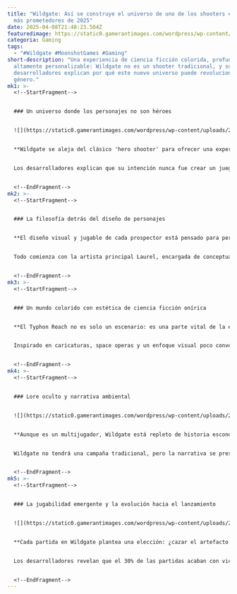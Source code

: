```yaml
---
title: "Wildgate: Así se construye el universo de uno de los shooters espaciales
  más prometedores de 2025"
date: 2025-04-08T21:48:23.504Z
featuredimage: https://static0.gamerantimages.com/wordpress/wp-content/uploads/2025/04/wildgate-space-combat.jpg?q=70&fit=crop&w=1140&h=&dpr=1
categoria: Gaming
tags:
  - "#Wildgate #MoonshotGames #Gaming"
short-description: "Una experiencia de ciencia ficción colorida, profunda y
  altamente personalizable: Wildgate no es un shooter tradicional, y sus
  desarrolladores explican por qué este nuevo universo puede revolucionar el
  género."
mk1: >-
  <!--StartFragment-->


  ### Un universo donde los personajes no son héroes


  ![](https://static0.gamerantimages.com/wordpress/wp-content/uploads/2025/03/wildgate-key-art.jpg?q=49&fit=crop&w=825&dpr=2)


  **Wildgate se aleja del clásico 'hero shooter' para ofrecer una experiencia de exploración intensa y peligrosa.**


  Los desarrolladores explican que su intención nunca fue crear un juego de superhéroes, sino de **exploradores improvisados** que se adentran en lo desconocido. A diferencia de títulos donde las habilidades definen completamente a cada personaje, en Wildgate los prospectores pueden **modificar su loadout** y combinar armas según la estrategia del jugador. No hay un rol fijo: cada partida invita a una construcción única. Esta libertad nace de su concepto como “hero builder”, no como hero shooter.


  <!--EndFragment-->
mk2: >-
  <!--StartFragment-->


  ### La filosofía detrás del diseño de personajes


  **El diseño visual y jugable de cada prospector está pensado para permitir libertad y personalidad.**


  Todo comienza con la artista principal Laurel, encargada de conceptualizar visualmente a los personajes, otorgándoles rasgos tan específicos que uno puede imaginar su voz sin escucharlos. Posteriormente, se diseña su gameplay: **pasivas, habilidades especiales y combinaciones de armas**. Wildgate permite que cada jugador construya un personaje a su medida. Esta flexibilidad es esencial: puedes curar, atacar o apoyar dependiendo del arma que selecciones. La personalidad visual, la voz y la jugabilidad se integran sin sacrificar libertad.


  <!--EndFragment-->
mk3: >-
  <!--StartFragment-->


  ### Un mundo colorido con estética de ciencia ficción onírica


  **El Typhon Reach no es solo un escenario: es una parte vital de la experiencia de juego.**


  Inspirado en caricaturas, space operas y un enfoque visual poco convencional, Wildgate presenta un espacio **vibrante, peligroso y lleno de color**, lejos del estilo metálico y estéril de otros títulos. Este estilo visual ayuda a que el mundo se sienta tanto amenazante como misterioso. Dreamhaven dio total libertad creativa a Moonshot Games, y eso permitió construir un universo visualmente coherente, casi como un sueño espacial. La ambientación es clave para que el jugador sienta que cada incursión al Reach es única y emocionante.


  <!--EndFragment-->
mk4: >-
  <!--StartFragment-->


  ### Lore oculto y narrativa ambiental


  ![](https://static0.gamerantimages.com/wordpress/wp-content/uploads/2025/03/wildgate-space-player-fight.jpg?q=49&fit=crop&w=825&dpr=2)


  **Aunque es un multijugador, Wildgate está repleto de historia escondida para los curiosos.**


  Wildgate no tendrá una campaña tradicional, pero la narrativa se presenta a través de detalles ambientales. Desde los **Lucky Docks**, una estación espacial llena de rumores, hasta diálogos raros entre personajes y textos ocultos, todo está diseñado para los jugadores que disfrutan descubrir lore. Algunos personajes tienen historias densas como Ion, un veterano de guerra que busca emociones en el Reach, o Mophs, quien simplemente quiere financiar su vida de lujos con artefactos raros.


  <!--EndFragment-->
mk5: >-
  <!--StartFragment-->


  ### La jugabilidad emergente y la evolución hacia el lanzamiento


  ![](https://static0.gamerantimages.com/wordpress/wp-content/uploads/2025/03/wildgate-rogue-ai-containment.jpg?q=49&fit=crop&w=825&dpr=2)


  **Cada partida en Wildgate plantea una elección: ¿cazar el artefacto o eliminar a todos los enemigos?**


  Los desarrolladores revelan que el 30% de las partidas acaban con victoria por artefacto, pero quieren subir ese número. El diseño de mapa, tiempos de aparición y comportamientos de los jugadores aún están en evolución. Con fases de playtest continuas, buscan ver cómo **la comunidad rompe el juego**, descubre estrategias inusuales y moldea el meta. Wildgate está previsto para lanzarse a finales de 2025, y los próximos meses serán claves para ajustar el balance y descubrir qué hace que el juego brille en las manos de los jugadores.


  <!--EndFragment-->
---
```

